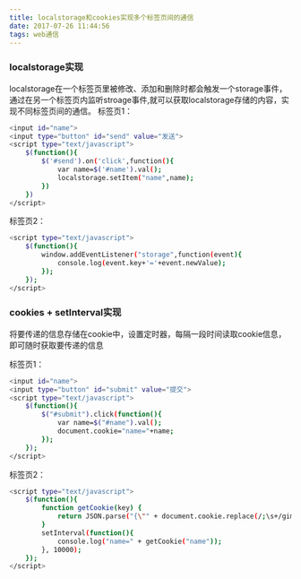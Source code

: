 ```yaml
---
title: localstorage和cookies实现多个标签页间的通信
date: 2017-07-26 11:44:56
tags: web通信
---
```

### localstorage实现
localstorage在一个标签页里被修改、添加和删除时都会触发一个storage事件，通过在另一个标签页内监听stroage事件,就可以获取localstorage存储的内容，实现不同标签页间的通信。
标签页1：
``` bash
<input id="name">
<input type="button" id="send" value="发送">
<script type="text/javascript">
	$(function(){
		$('#send').on('click',function(){
			var name=$('#name').val();
			localstorage.setItem("name",name);
		})
	})
</script>
```
标签页2：
``` bash
<script type="text/javascript">
	$(function(){
		window.addEventListener("storage",function(event){
			console.log(event.key+'='+event.newValue);
		});
	});
</script>
```
### cookies + setInterval实现
将要传递的信息存储在cookie中，设置定时器，每隔一段时间读取cookie信息，即可随时获取要传递的信息
<!--more-->
标签页1：
``` bash
<input id="name">  
<input type="button" id="submit" value="提交">  
<script type="text/javascript">  
    $(function(){    
        $("#submit").click(function(){    
            var name=$("#name").val();    
            document.cookie="name="+name;    
        });    
    });    
</script>
```
标签页2：
``` bash
<script type="text/javascript">  
    $(function(){   
        function getCookie(key) {    
            return JSON.parse("{\"" + document.cookie.replace(/;\s+/gim,"\",\"").replace(/=/gim, "\":\"") + "\"}")[key];    
        }     
        setInterval(function(){    
            console.log("name=" + getCookie("name"));    
        }, 10000);    
    });  
</script> 
```